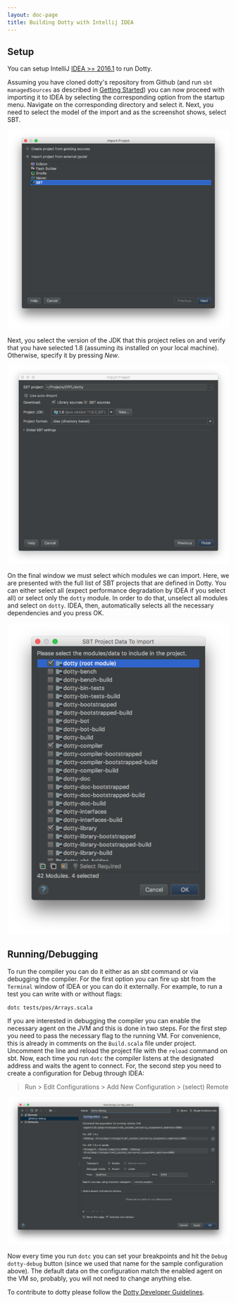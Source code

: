 ```yaml
---
layout: doc-page
title: Building Dotty with Intellij IDEA
---
```


Setup
-----

You can setup IntelliJ [IDEA >= 2016.1](https://www.jetbrains.com/idea/nextversion) to run Dotty.

Assuming you have cloned dotty's repository from Github (and run `sbt managedSources` as described in [Getting Started](getting-started.md))
you can now proceed with importing it to IDEA by selecting the
corresponding option from the startup menu. Navigate on the corresponding directory and select it. Next, you need
to select the model of the import and as the screenshot shows, select SBT.

![](../../images/idea/idea-import.png "Import Dotty in IDEA")

Next, you select the version of the JDK that this project relies on and verify that you have selected 1.8 (assuming
its installed on your local machine). Otherwise, specify it by pressing *New*.

![](../../images/idea/idea-sdk.png "Select the JDK")

On the final window we must select which modules we can import. Here, we are presented with the full list of SBT projects
that are defined in Dotty. You can either select all (expect performance degradation by IDEA if you select all) or
select only the `dotty` module. In order to do that, unselect all modules and select on `dotty`. IDEA, then, automatically
selects all the necessary dependencies and you press OK.

![](../../images/idea/idea-sbt.png "Select modules to import")

Running/Debugging
-------

To run the compiler you can do it either as an sbt command or via debugging the compiler.
For the first option you can fire up sbt from the `Terminal` window of IDEA or you can do it externally.
For example, to run a test you can write with or without flags:

```shell
dotc tests/pos/Arrays.scala
```

If you are interested in debugging the compiler you can enable the necessary agent on the JVM and this
is done in two steps. For the first step you need to pass the 
necessary flag to the running VM. For convenience, this is already in comments on the `Build.scala` file under project. 
Uncomment the line and reload the project file with the `reload` command on sbt. 
Now, each time you run `dotc` the compiler listens at the designated address and waits the agent to connect.
For, the second step you need to create a configuration for Debug through IDEA: 

> Run > Edit Configurations > Add New Configuration > (select) Remote

![](../../images/idea/idea-debug.png "Create a Debug Configuration")

Now every time you run `dotc` you can set your breakpoints and hit the `Debug dotty-debug` button (since we used that name for 
 the sample configuration above). The default data on the configuration match the enabled agent on the VM so, probably,
 you will not need to change anything else.
 
To contribute to dotty please follow the [Dotty Developer Guidelines](https://github.com/lampepfl/dotty/blob/master/CONTRIBUTING.md).
                                         
